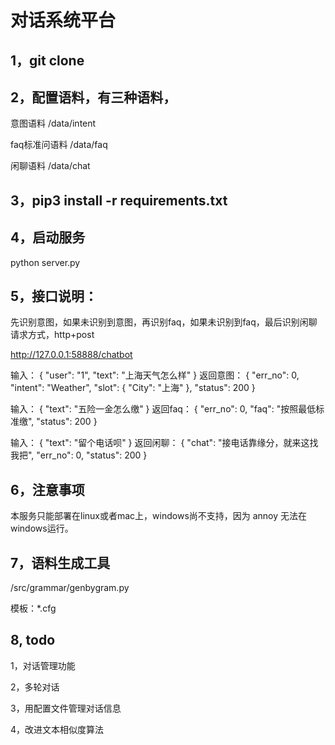 # 对话系统平台

## 1，git clone

## 2，配置语料，有三种语料，
意图语料 /data/intent

faq标准问语料 /data/faq

闲聊语料 /data/chat

## 3，pip3 install -r requirements.txt

## 4，启动服务
python server.py

## 5，接口说明：
先识别意图，如果未识别到意图，再识别faq，如果未识别到faq，最后识别闲聊
请求方式，http+post 

http://127.0.0.1:58888/chatbot

输入： 
{
    "user": "1",
    "text": "上海天气怎么样"
}
返回意图：
{
  "err_no": 0,
  "intent": "Weather",
  "slot": {
    "City": "上海"
  },
  "status": 200
}

输入：
{
    "text": "五险一金怎么缴"
}
返回faq：
{
  "err_no": 0,
  "faq": "按照最低标准缴",
  "status": 200
}

输入：
{
    "text": "留个电话呗"
}
返回闲聊：
{
  "chat": "接电话靠缘分，就来这找我把",
  "err_no": 0,
  "status": 200
}

## 6，注意事项
本服务只能部署在linux或者mac上，windows尚不支持，因为 annoy 无法在windows运行。

## 7，语料生成工具
/src/grammar/genbygram.py

模板：*.cfg


## 8, todo
1，对话管理功能

2，多轮对话

3，用配置文件管理对话信息

4，改进文本相似度算法